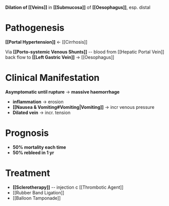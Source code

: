**Dilation of [[Veins]]** in **[[Submucosa]]** of **[[Oesophagus]]**, esp. distal

# Pathogenesis
**[[Portal Hypertension]]** <- [[Cirrhosis]]

Via **[[Porto-systemic Venous Shunts]]** -- blood from [[Hepatic Portal Vein]] back flow to **[[Left Gastric Vein]]** -> [[Oesophagus]]

# Clinical Manifestation
**Asymptomatic until rupture** -> **massive haemorrhage**
- **inflammation** -> erosion
- **[[Nausea & Vomiting#Vomiting|Vomiting]]** -> incr venous pressure
- **Dilated vein** -> incr. tension 

# Prognosis
- **50% mortality each time**
- **50% rebleed in 1 yr**

# Treatment
- **[[Sclerotherapy]]** -- injection c [[Thrombotic Agent]]
- [[Rubber Band Ligation]]
- [[Balloon Tamponade]]